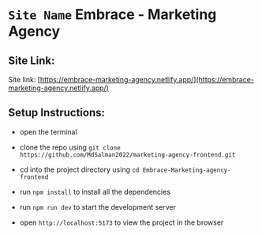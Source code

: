 # `Site Name` Embrace - Marketing Agency
## Site Link:
Site link: [https://embrace-marketing-agency.netlify.app/](https://embrace-marketing-agency.netlify.app/)

## Setup Instructions:

- open the terminal

- clone the repo using `git clone https://github.com/MdSalman2022/marketing-agency-frontend.git`

- cd into the project directory using `cd Embrace-Marketing-agency-frontend`

- run `npm install` to install all the dependencies

- run `npm run dev` to start the development server

- open `http://localhost:5173` to view the project in the browser

 